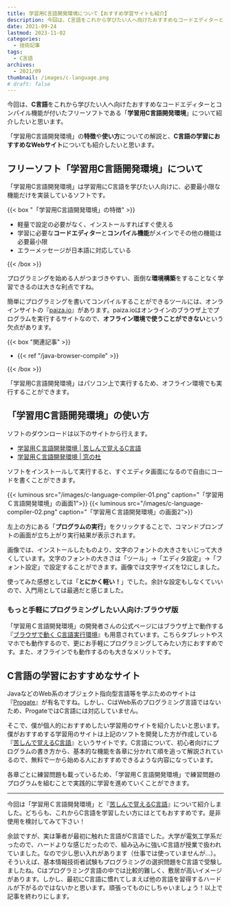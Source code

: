 ```yaml
---
title: 学習用C言語開発環境について【おすすめ学習サイトも紹介】
description: 今回は、C言語をこれから学びたい人へ向けたおすすめなコードエディターとコンパイル機能が付いたフリーソフトである「学習用Ｃ言語開発環境」について紹介したいと思います。
date: 2021-09-24
lastmod: 2023-11-02
categories: 
  - 技術記事
tags: 
  - C言語
archives: 
  - 2021/09
thumbnail: /images/c-language.png
# draft: false
---
```


今回は、**C言語**をこれから学びたい人へ向けたおすすめなコードエディターとコンパイル機能が付いたフリーソフトである「**学習用C言語開発環境**」について紹介したいと思います。

「学習用C言語開発環境」の**特徴**や**使い方**についての解説と、**C言語の学習におすすめなWebサイト**についても紹介したいと思います。

## フリーソフト「学習用C言語開発環境」について

「学習用C言語開発環境」は学習用にC言語を学びたい人向けに、必要最小限な機能だけを実装しているソフトです。

{{< box "「学習用C言語開発環境」の特徴" >}}
<ul>
<li>軽量で設定の必要がなく、インストールすればすぐ使える</li>
<li>学習に必要な<strong>コードエディター</strong>と<strong>コンパイル機能</strong>がメインでその他の機能は必要最小限</li>
<li>エラーメッセージが日本語に対応している</li>
</ul>
{{< /box >}}

プログラミングを始める人がつまづきやすい、面倒な**環境構築**をすることなく学習できるのは大きな利点ですね。

簡単にプログラミングを書いてコンパイルすることができるツールには、オンラインサイトの『[paiza.io](https://paiza.io/ja)』があります。paiza.ioはオンラインのブラウザ上でプログラムを実行するサイトなので、**オフライン環境で使うことができない**という欠点があります。

{{< box "関連記事" >}}
<ul>
<li>{{< ref "/java-browser-compile" >}}</li>
</ul>
{{< /box >}}

「学習用C言語開発環境」はパソコン上で実行するため、オフライン環境でも実行することができます。

## 「学習用C言語開発環境」の使い方

ソフトのダウンロードは以下のサイトから行えます。

* [学習用Ｃ言語開発環境 | 苦しんで覚えるC言語](https://9cguide.appspot.com/p_9cide.html)
* [学習用Ｃ言語開発環境 | 窓の杜](https://forest.watch.impress.co.jp/library/software/gakucgengo/)

ソフトをインストールして実行すると、すぐエディタ画面になるので自由にコードを書くことができます。

{{< luminous src="/images/c-language-compiler-01.png" caption="「学習用Ｃ言語開発環境」の画面1">}}
{{< luminous src="/images/c-language-compiler-02.png" caption="「学習用Ｃ言語開発環境」の画面2">}}

左上の方にある「**プログラムの実行**」をクリックすることで、コマンドプロンプトの画面が立ち上がり実行結果が表示されます。

画像では、インストールしたものより、文字のフォントの大きさをいじって大きくしています。文字のフォントの大きさは「ツール」→「エディタ設定」→「フォント設定」で設定することができます。画像では文字サイズを12にしました。

使ってみた感想としては「**とにかく軽い！**」でした。余計な設定もしなくていいので、入門用としては最適だと感じました。

### もっと手軽にプログラミングしたい人向け:ブラウザ版

「学習用Ｃ言語開発環境」の開発者さんの公式ページにはブラウザ上で動作する『[ブラウザで動く C言語実行環境](https://9cguide.appspot.com/web_picoc_em.html)』も用意されています。こちらタブレットやスマホでも動作するので、更にお手軽にプログラミングしてみたい方におすすめです。また、オフラインでも動作するのも大きなメリットです。

## C言語の学習におすすめなサイト

JavaなどのWeb系のオブジェクト指向型言語等を学ぶためのサイトは『[Progate](https://prog-8.com/)』が有名ですね。しかし、CはWeb系のプログラミング言語ではないため、ProgateではC言語には対応していません。

そこで、僕が個人的におすすめしたい学習用のサイトを紹介したいと思います。僕がおすすめする学習用のサイトは上記のソフトを開発した方が作成している『[苦しんで覚えるC言語](https://9cguide.appspot.com/index.html)』というサイトです。C言語について、初心者向けにプログラムの書き方から、基本的な機能を各章に分かれて順を追って解説されているので、無料で一から始める人におすすめできるような内容になっています。

各章ごとに練習問題も載っているため、「学習用Ｃ言語開発環境」で練習問題のプログラムを組むことで実践的に学習を進めていくことができます。

* * *

今回は「学習用Ｃ言語開発環境」と『[苦しんで覚えるC言語](https://9cguide.appspot.com/index.html)』について紹介しました。どちらも、これからC言語を学習したい方にはとてもおすすめです。是非使用を検討してみて下さい！

余談ですが、実は筆者が最初に触れた言語がC言語でした。大学が電気工学系だったので、ハードよりな感じだったので、組み込みに強いC言語が授業で扱われていました。なので少し思い入れがあります（仕事では使っていませんが…）。そういえば、基本情報技術者試験もプログラミングの選択問題をC言語で受験しましたね。Cはプログラミング言語の中では比較的難しく、敷居が高いイメージがあります。しかし、最初にC言語に慣れてしまえば他の言語を習得するハードルが下がるのではないかと思います。頑張ってものにしちゃいましょう！以上で記事を終わりにします。